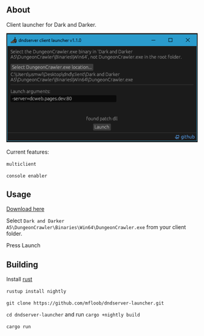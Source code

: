 ## About
Client launcher for Dark and Darker.

![](media/ui_3.png)

Current features:

`multiclient`

`console enabler`

## Usage

[Download here](https://github.com/mfloob/dndserver-launcher/releases/tag/release-v1.0.1)

Select `Dark and Darker A5\DungeonCrawler\Binaries\Win64\DungeonCrawler.exe` from your client folder.

Press Launch

## Building

Install [rust](https://doc.rust-lang.org/cargo/getting-started/installation.html)

`rustup install nightly`

`git clone https://github.com/mfloob/dndserver-launcher.git`

`cd dndserver-launcher` and run `cargo +nightly build`

`cargo run`
